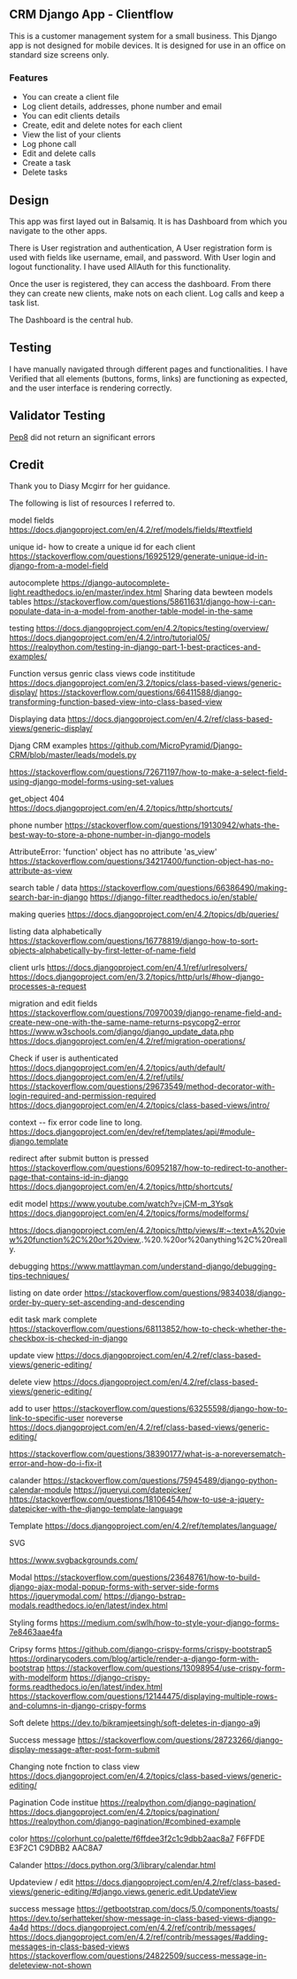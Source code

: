 ## CRM Django App - Clientflow
This is a customer management system for a small business.
This Django app is not designed for mobile devices. It is designed for use in an office on standard size screens only. 

### Features
-   You can create a client file
-   Log client details, addresses, phone number and email
-   You can edit clients details
-   Create, edit and delete notes for each client
-   View the list of your clients
-   Log phone call
-   Edit and delete calls
-   Create a task 
-   Delete tasks

## Design
This app was first layed out in Balsamiq. It is has Dashboard from which you navigate to the other apps. 

There is User registration and authentication, 
A User registration form is used with fields like username, email, and password. With User login and logout functionality. I have used AllAuth for this functionality. 

Once the user is registered, they can access the dashboard. From there they can create new clients, make nots on each client. Log calls and keep a task list. 

The Dashboard is the central hub. 

## Testing 
I have manually navigated through different pages and functionalities. I have Verified that all elements (buttons, forms, links) are functioning as expected, and the user interface is rendering correctly.

## Validator Testing

[Pep8](https://pep8ci.herokuapp.com/) did not return an significant errors

## Credit

Thank you to Diasy Mcgirr for her guidance.

The following is list of resources I referred to.

model fields
<https://docs.djangoproject.com/en/4.2/ref/models/fields/#textfield>

unique id- how to create a unique id for each client
<https://stackoverflow.com/questions/16925129/generate-unique-id-in-django-from-a-model-field>

autocomplete
<https://django-autocomplete-light.readthedocs.io/en/master/index.html>
Sharing data bewteen models tables
<https://stackoverflow.com/questions/58611631/django-how-i-can-populate-data-in-a-model-from-another-table-model-in-the-same>

testing
<https://docs.djangoproject.com/en/4.2/topics/testing/overview/>
<https://docs.djangoproject.com/en/4.2/intro/tutorial05/>
<https://realpython.com/testing-in-django-part-1-best-practices-and-examples/>

Function versus genric class views
code instititude
<https://docs.djangoproject.com/en/3.2/topics/class-based-views/generic-display/>
<https://stackoverflow.com/questions/66411588/django-transforming-function-based-view-into-class-based-view>

Displaying data
<https://docs.djangoproject.com/en/4.2/ref/class-based-views/generic-display/>

Djang CRM examples
<https://github.com/MicroPyramid/Django-CRM/blob/master/leads/models.py>

<https://stackoverflow.com/questions/72671197/how-to-make-a-select-field-using-django-model-forms-using-set-values>

get_object 404
<https://docs.djangoproject.com/en/4.2/topics/http/shortcuts/>

phone number
<https://stackoverflow.com/questions/19130942/whats-the-best-way-to-store-a-phone-number-in-django-models>

AttributeError: 'function' object has no attribute 'as_view'
<https://stackoverflow.com/questions/34217400/function-object-has-no-attribute-as-view>

search table / data
<https://stackoverflow.com/questions/66386490/making-search-bar-in-django>
<https://django-filter.readthedocs.io/en/stable/>

making queries
<https://docs.djangoproject.com/en/4.2/topics/db/queries/>

listing data alphabetically
<https://stackoverflow.com/questions/16778819/django-how-to-sort-objects-alphabetically-by-first-letter-of-name-field>

client urls
<https://docs.djangoproject.com/en/4.1/ref/urlresolvers/>
<https://docs.djangoproject.com/en/3.2/topics/http/urls/#how-django-processes-a-request>


migration and edit fields
<https://stackoverflow.com/questions/70970039/django-rename-field-and-create-new-one-with-the-same-name-returns-psycopg2-error>
<https://www.w3schools.com/django/django_update_data.php>
<https://docs.djangoproject.com/en/4.2/ref/migration-operations/>

Check if user is authenticated
<https://docs.djangoproject.com/en/4.2/topics/auth/default/>
<https://docs.djangoproject.com/en/4.2/ref/utils/>
<https://stackoverflow.com/questions/29673549/method-decorator-with-login-required-and-permission-required>
<https://docs.djangoproject.com/en/4.2/topics/class-based-views/intro/>

context -- fix error code line to long.
<https://docs.djangoproject.com/en/dev/ref/templates/api/#module-django.template>

redirect after submit button is pressed
<https://stackoverflow.com/questions/60952187/how-to-redirect-to-another-page-that-contains-id-in-django>
<https://docs.djangoproject.com/en/4.2/topics/http/shortcuts/>

edit model
<https://www.youtube.com/watch?v=jCM-m_3Ysqk>
<https://docs.djangoproject.com/en/4.2/topics/forms/modelforms/>

<https://docs.djangoproject.com/en/4.2/topics/http/views/#:~:text=A%20view%20function%2C%20or%20view>,.%20.%20or%20anything%2C%20really.

debugging
<https://www.mattlayman.com/understand-django/debugging-tips-techniques/>

listing on date order
<https://stackoverflow.com/questions/9834038/django-order-by-query-set-ascending-and-descending>

edit task mark complete
<https://stackoverflow.com/questions/68113852/how-to-check-whether-the-checkbox-is-checked-in-django>

update view
<https://docs.djangoproject.com/en/4.2/ref/class-based-views/generic-editing/>

delete view
<https://docs.djangoproject.com/en/4.2/ref/class-based-views/generic-editing/>

add to user
<https://stackoverflow.com/questions/63255598/django-how-to-link-to-specific-user>
noreverse
<https://docs.djangoproject.com/en/4.2/ref/class-based-views/generic-editing/>

<https://stackoverflow.com/questions/38390177/what-is-a-noreversematch-error-and-how-do-i-fix-it>

calander
<https://stackoverflow.com/questions/75945489/django-python-calendar-module>
<https://jqueryui.com/datepicker/>
<https://stackoverflow.com/questions/18106454/how-to-use-a-jquery-datepicker-with-the-django-template-language>

Template
<https://docs.djangoproject.com/en/4.2/ref/templates/language/>

SVG

<https://www.svgbackgrounds.com/>

Modal
<https://stackoverflow.com/questions/23648761/how-to-build-django-ajax-modal-popup-forms-with-server-side-forms>
<https://jquerymodal.com/>
<https://django-bstrap-modals.readthedocs.io/en/latest/index.html>

Styling forms
<https://medium.com/swlh/how-to-style-your-django-forms-7e8463aae4fa>

Cripsy forms
<https://github.com/django-crispy-forms/crispy-bootstrap5>
<https://ordinarycoders.com/blog/article/render-a-django-form-with-bootstrap>
<https://stackoverflow.com/questions/13098954/use-crispy-form-with-modelform>
<https://django-crispy-forms.readthedocs.io/en/latest/index.html>
<https://stackoverflow.com/questions/12144475/displaying-multiple-rows-and-columns-in-django-crispy-forms>

Soft delete
<https://dev.to/bikramjeetsingh/soft-deletes-in-django-a9j>

Success message
<https://stackoverflow.com/questions/28723266/django-display-message-after-post-form-submit>

Changing note fnction to class view
<https://docs.djangoproject.com/en/4.2/topics/class-based-views/generic-editing/>

Pagination
Code institue
<https://realpython.com/django-pagination/>
<https://docs.djangoproject.com/en/4.2/topics/pagination/>
<https://realpython.com/django-pagination/#combined-example>

color
<https://colorhunt.co/palette/f6ffdee3f2c1c9dbb2aac8a7>
F6FFDE
E3F2C1
C9DBB2
AAC8A7

Calander
<https://docs.python.org/3/library/calendar.html>

Updateview / edit
<https://docs.djangoproject.com/en/4.2/ref/class-based-views/generic-editing/#django.views.generic.edit.UpdateView>

success message
<https://getbootstrap.com/docs/5.0/components/toasts/>
<https://dev.to/serhatteker/show-message-in-class-based-views-django-4a4d>
<https://docs.djangoproject.com/en/4.2/ref/contrib/messages/>
<https://docs.djangoproject.com/en/4.2/ref/contrib/messages/#adding-messages-in-class-based-views>
<https://stackoverflow.com/questions/24822509/success-message-in-deleteview-not-shown>
